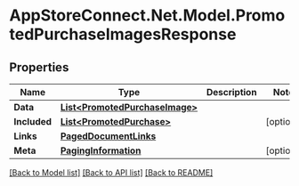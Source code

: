 # AppStoreConnect.Net.Model.PromotedPurchaseImagesResponse

## Properties

Name | Type | Description | Notes
------------ | ------------- | ------------- | -------------
**Data** | [**List&lt;PromotedPurchaseImage&gt;**](PromotedPurchaseImage.md) |  | 
**Included** | [**List&lt;PromotedPurchase&gt;**](PromotedPurchase.md) |  | [optional] 
**Links** | [**PagedDocumentLinks**](PagedDocumentLinks.md) |  | 
**Meta** | [**PagingInformation**](PagingInformation.md) |  | [optional] 

[[Back to Model list]](../README.md#documentation-for-models) [[Back to API list]](../README.md#documentation-for-api-endpoints) [[Back to README]](../README.md)

